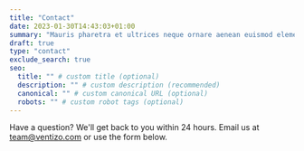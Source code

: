 ```yaml
---
title: "Contact"
date: 2023-01-30T14:43:03+01:00
summary: "Mauris pharetra et ultrices neque ornare aenean euismod elementum."
draft: true
type: "contact"
exclude_search: true
seo:
  title: "" # custom title (optional)
  description: "" # custom description (recommended)
  canonical: "" # custom canonical URL (optional)
  robots: "" # custom robot tags (optional)
---
```


Have a question? We'll get back to you within 24 hours. Email us at [team@ventizo.com](mailto:team@ventizo.com) or use the form below.
